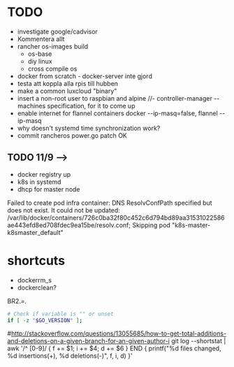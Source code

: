 # TODO

 - investigate google/cadvisor
 - Kommentera allt
 - rancher os-images build
   - os-base
   - diy linux
   - cross compile os
 - docker from scratch - docker-server inte gjord
 - testa att koppla alla rpis till hubben
 - make a common luxcloud "binary"
 - insert a non-root user to raspbian and alpine
 //- controller-manager --machines specification, for it to come up
 - enable internet for flannel containers docker --ip-masq=false, flannel --ip-masq
 - why doesn't systemd time synchronization work?
 - commit rancheros power.go patch OK



## TODO 11/9 -->
- docker registry up
- k8s in systemd
- dhcp for master node







Failed to create pod infra container: DNS ResolvConfPath specified but does not exist. It could not be updated: /var/lib/docker/containers/726c0ba32f80c452c6d794bd89aa31531022586ae443efd8ed708fdec9ea15be/resolv.conf; Skipping pod "k8s-master-k8smaster_default"

 # shortcuts

 - dockerrm_s
 - dockerclean?








BR2.*=.*










```bash
# Check if variable is "" or unset
if [ -z "$GO_VERSION" ];
```


#http://stackoverflow.com/questions/13055685/how-to-get-total-additions-and-deletions-on-a-given-branch-for-an-given-author-i
git log --shortstat | awk '/^ [0-9]/ { f += $1; i += $4; d += $6 } END { printf("%d files changed, %d insertions(+), %d deletions(-)", f, i, d) }'